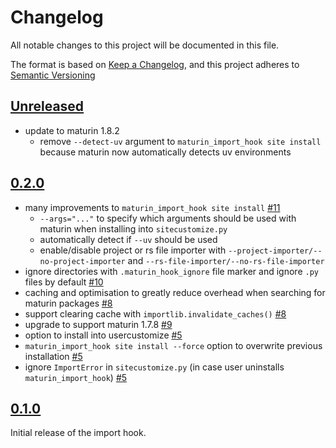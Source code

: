 # Changelog

All notable changes to this project will be documented in this file.

The format is based on [Keep a Changelog](https://keepachangelog.com/en/1.0.0/),
and this project adheres to [Semantic Versioning](https://semver.org/spec/v2.0.0.html)

## [Unreleased]

- update to maturin 1.8.2
    - remove `--detect-uv` argument to `maturin_import_hook site install` because maturin now automatically detects uv
    environments

## [0.2.0]

- many improvements to `maturin_import_hook site install` [#11](https://github.com/PyO3/maturin-import-hook/pull/11)
    - `--args="..."` to specify which arguments should be used with maturin when installing into `sitecustomize.py`
    - automatically detect if `--uv` should be used
    - enable/disable project or rs file importer with
      `--project-importer/--no-project-importer` and `--rs-file-importer/--no-rs-file-importer`
- ignore directories with `.maturin_hook_ignore` file marker and ignore `.py` files by default [#10](https://github.com/PyO3/maturin-import-hook/pull/10)
- caching and optimisation to greatly reduce overhead when searching for maturin packages [#8](https://github.com/PyO3/maturin-import-hook/pull/8)
- support clearing cache with `importlib.invalidate_caches()` [#8](https://github.com/PyO3/maturin-import-hook/pull/8)
- upgrade to support maturin 1.7.8 [#9](https://github.com/PyO3/maturin-import-hook/pull/9)
- option to install into usercustomize [#5](https://github.com/PyO3/maturin-import-hook/pull/5)
- `maturin_import_hook site install --force` option to overwrite previous installation [#5](https://github.com/PyO3/maturin-import-hook/pull/5)
- ignore `ImportError` in `sitecustomize.py` (in case user uninstalls `maturin_import_hook`) [#5](https://github.com/PyO3/maturin-import-hook/pull/5)

## [0.1.0]

Initial release of the import hook.

[Unreleased]: https://github.com/pyo3/maturin-import-hook/compare/v0.2.0...HEAD
[0.2.0]: https://github.com/pyo3/maturin-import-hook/compare/v0.1.0...v0.2.0
[0.1.0]: https://github.com/pyo3/maturin-import-hook/compare/c2689735a61a322998f7304a113b7c74b8108ab3...v0.1.0

